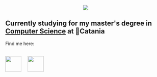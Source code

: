 <html>
  <body>
    <p align="center">
      <img src="https://capsule-render.vercel.app/api?text=Hey%20Everyone!&animation=fadeIn&type=waving&color=gradient&height=100"/>
    </p>
    <h2>
      Currently studying for my master's degree in 
      <a href="https://web.dmi.unict.it/corsi/lm-18">Computer Science</a> at 📍Catania
    </h2>
    Find me here: <br><br>
    
   <p>
  <a href="https://www.instagram.com/giada_margarone/"><img height="50" src="https://upload.wikimedia.org/wikipedia/commons/thumb/a/a5/Instagram_icon.png/600px-Instagram_icon.png"/></a><img src="https://via.placeholder.com/20x1/ffffff00/ffffff00.png" width="20" height="1"/><a href="https://www.linkedin.com/in/giada-margarone-352510240/"><img height="50" src="https://cdn1.iconfinder.com/data/icons/logotypes/32/circle-linkedin-512.png"/></a>
</p>

  </body>
</html>
